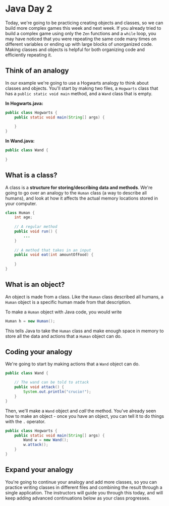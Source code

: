 Java Day 2
====

Today, we're going to be practicing creating objects and classes, so we can build more complex games this week and next week. If you already tried to build a complex game using only the `Zen` functions and a `while` loop, you may have noticed that you were repeating the same code many times on different variables or ending up with large blocks of unorganized code. Making classes and objects is helpful for both organizing code and efficiently repeating it.

## Think of an analogy

In our example we're going to use a Hogwarts analogy to think about classes and objects. You'll start by making two files, a `Hogwarts` class that has a `public static void main` method, and a `Wand` class that is empty.

**In Hogwarts.java:**
```java
public class Hogwarts {
	public static void main(String[] args) {
		
	}
}
```

**In Wand.java:**
```java
public class Wand {
	
}
```

## What is a class?

A class is a **structure for storing/describing data and methods**. We're going to go over an analogy to the `Human` class (a way to describe all humans), and look at how it affects the actual memory locations stored in your computer.

```java
class Human {
	int age;
	
	// A regular method
	public void run() {
		...
	}
	
	// A method that takes in an input
	public void eat(int amountOfFood) {
	
	}
}
```

## What is an object?

An object is made from a class. Like the `Human` class described all humans, a `Human` object is a specific human made from that description.

To make a `Human` object with Java code, you would write
```java
Human h = new Human();
```

This tells Java to take the `Human` class and make enough space in memory to store all the data and actions that a `Human` object can do.

## Coding your analogy

We're going to start by making actions that a `Wand` object can do.
```java
public class Wand {

	// The wand can be told to attack
	public void attack() {
		System.out.println("crucio!");
	}
}
```

Then, we'll make a `Wand` object and *call* the method. You've already seen how to make an object - once you have an object, you can tell it to do things with the `.` operator.
```java
public class Hogwarts {
	public static void main(String[] args) {
		Wand w = new Wand();
		w.attack();
	}
}
```

## Expand your analogy

You're going to continue your analogy and add more classes, so you can practice writing classes in different files and combining the result through a single application. The instructors will guide you through this today, and will keep adding advanced continuations below as your class progresses.














